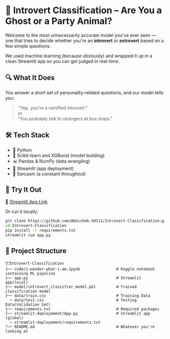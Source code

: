 # 🧠 Introvert Classification – Are You a Ghost or a Party Animal?

Welcome to the most unnecessarily accurate model you've ever seen — one that tries to decide whether you're an **introvert** or **extrovert** based on a few simple questions.

We used machine learning (because obviously) and wrapped it up in a clean Streamlit app so you can get judged in real-time.

## 🔍 What It Does

You answer a short set of personality-related questions, and our model tells you:

> "Yep, you're a certified introvert."  
> or  
> "You probably talk to strangers at bus stops."

## 🛠 Tech Stack

- 🐍 Python  
- 🤖 Scikit-learn and XGBoost (model building)  
- 📊 Pandas & NumPy (data wrangling)  
- 🎯 Streamlit (app deployment)  
- 🎨 Sarcasm (a constant throughout)

## 🚀 Try It Out

🔗 [Streamlit App Link](https://introvert-classification.streamlit.app/)  

Or run it locally:

```bash
git clone https://github.com/Abhishek-S0111/Introvert-Classification.git
cd Introvert-Classification
pip install -r requirements.txt
streamlit run app.py
```

## 📂 Project Structure

```
📦Introvert-Classification
├── code/i-wonder-what-i-am.ipynb                # Kaggle notebook containing ML pipeline
├── app.py                                       # Streamlit app(local)
├── model/introvert_classifier_model.pkl         # Trained classification model
├── data/train.csv                               # Training Data
  ─ data/test.csv                                # Testing Data(Validation Set)
├── requirements.txt                             # Required packages
├── streamlit-deployement/App.py                 # Streamlit app (global)
  ─ streamlit-deployement/requirements.txt  
└── README.md                                    # Whatever you're looking at

```